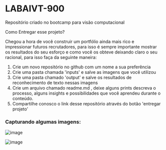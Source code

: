 # LABAIVT-900
Repositório criado no bootcamp para visão computacional


Como Entregar esse projeto?

Chegou a hora de você construir um portfólio ainda mais rico e impressionar futuros recrutadores, para isso é sempre importante mostrar os resultados do seu esforço e como você os obteve deixando claro o seu racional, para isso faça da seguinte maneira:

1. Crie um novo repositório no github com um nome a sua preferência
2. Crie uma pasta chamada 'inputs' e salve as imagens que você utilizou
3. Crie uma pasta chamado 'output' e salve os resultados de reconhecimento de texto nessas imagens
4. Crie um arquivo chamado readme.md , deixe alguns prints descreva o processo, alguns insights e possibilidades que você aprendeu durante o conteúdo.
5. Compartilhe conosco o link desse repositório através do botão 'entregar projeto'

### Capturando algumas imagens:

![image](https://github.com/B4rry4ll3n/LABAIVT-900/assets/86421873/81c14b13-4433-42ca-a5ad-80552eb29149)

![image](https://github.com/B4rry4ll3n/LABAIVT-900/assets/86421873/0c156b00-a42e-447e-89bb-44895f5f4473)

